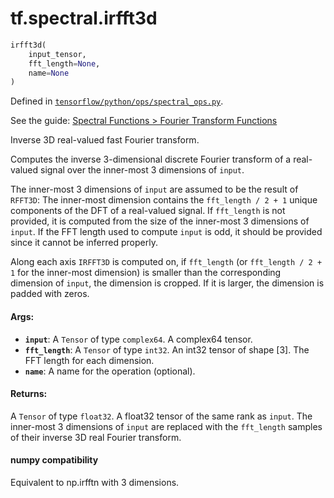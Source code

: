 <div itemscope itemtype="http://developers.google.com/ReferenceObject">
<meta itemprop="name" content="tf.spectral.irfft3d" />
</div>

# tf.spectral.irfft3d

``` python
irfft3d(
    input_tensor,
    fft_length=None,
    name=None
)
```



Defined in [`tensorflow/python/ops/spectral_ops.py`](https://www.tensorflow.org/code/tensorflow/python/ops/spectral_ops.py).

See the guide: [Spectral Functions > Fourier Transform Functions](../../../../api_guides/python/spectral_ops.md#Fourier_Transform_Functions)

Inverse 3D real-valued fast Fourier transform.

Computes the inverse 3-dimensional discrete Fourier transform of a real-valued
signal over the inner-most 3 dimensions of `input`.

The inner-most 3 dimensions of `input` are assumed to be the result of `RFFT3D`:
The inner-most dimension contains the `fft_length / 2 + 1` unique components of
the DFT of a real-valued signal. If `fft_length` is not provided, it is computed
from the size of the inner-most 3 dimensions of `input`. If the FFT length used
to compute `input` is odd, it should be provided since it cannot be inferred
properly.

Along each axis `IRFFT3D` is computed on, if `fft_length` (or
`fft_length / 2 + 1` for the inner-most dimension) is smaller than the
corresponding dimension of `input`, the dimension is cropped. If it is larger,
the dimension is padded with zeros.

#### Args:

* <b>`input`</b>: A `Tensor` of type `complex64`. A complex64 tensor.
* <b>`fft_length`</b>: A `Tensor` of type `int32`.
    An int32 tensor of shape [3]. The FFT length for each dimension.
* <b>`name`</b>: A name for the operation (optional).


#### Returns:

  A `Tensor` of type `float32`.
  A float32 tensor of the same rank as `input`. The inner-most 3
    dimensions of `input` are replaced with the `fft_length` samples of their
    inverse 3D real Fourier transform.



#### numpy compatibility
  Equivalent to np.irfftn with 3 dimensions.

